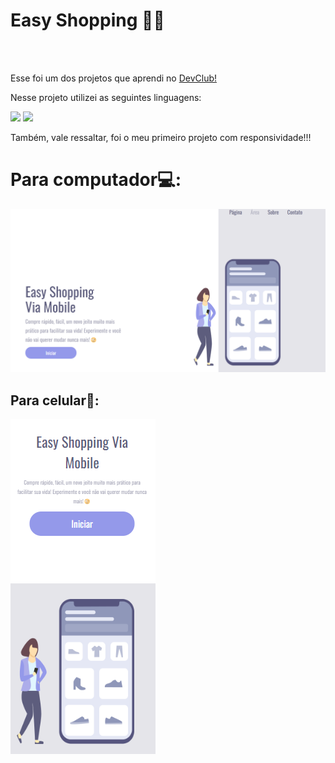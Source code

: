 <h1>Easy Shopping 🤳🏻</h1>
<br>
<br>
<p>Esse foi um dos projetos que aprendi no <a href="https://rodolfomori.com.br/devclub">DevClub!</a></p>
<p>Nesse projeto utilizei as seguintes linguagens:</p>
<img src="https://img.shields.io/badge/HTML5-E34F26?style=for-the-badge&logo=html5&logoColor=white">
<img src="https://img.shields.io/badge/CSS3-1572B6?style=for-the-badge&logo=css3&logoColor=white">
<p>Também, vale ressaltar, foi o meu primeiro projeto com responsividade!!!</p>

<h1>Para computador💻:</h1>    
<img src="assets/img projeto1git.png"/> 
<h2>Para celular📲:</h2>
<img src="assets/Captura de tela 2024-02-27 192025.png">
